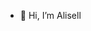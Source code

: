 - 👋 Hi, I’m Alisell


<!---
LX178881886/LX178881886 is a ✨ special ✨ repository because its `README.md` (this file) appears on your GitHub profile.
You can click the Preview link to take a look at your changes.
--->
